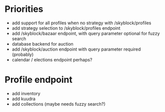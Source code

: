 # Priorities

- add support for all profiles when no strategy with /skyblock/profiles
- add strategy selection to /skyblock/profiles endpoint
- add /skyblock/bazaar endpoint, with query parameter optional for fuzzy search
- database backend for auction
- add /skyblock/auction endpoint with query parameter required (probably)
- calendar / elections endpoint perhaps?

# Profile endpoint

- add inventory
- add kuudra
- add collections (maybe needs fuzzy search?)
